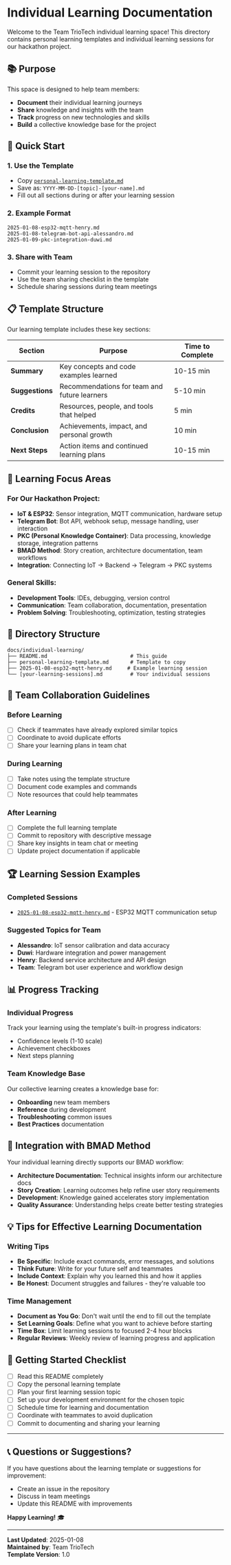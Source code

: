 # Individual Learning Documentation

Welcome to the Team TrioTech individual learning space! This directory contains personal learning templates and individual learning sessions for our hackathon project.

## 📚 Purpose

This space is designed to help team members:
- **Document** their individual learning journeys
- **Share** knowledge and insights with the team
- **Track** progress on new technologies and skills
- **Build** a collective knowledge base for the project

## 🚀 Quick Start

### 1. Use the Template
- Copy [`personal-learning-template.md`](personal-learning-template.md)
- Save as: `YYYY-MM-DD-[topic]-[your-name].md`
- Fill out all sections during or after your learning session

### 2. Example Format
```
2025-01-08-esp32-mqtt-henry.md
2025-01-08-telegram-bot-api-alessandro.md
2025-01-09-pkc-integration-duwi.md
```

### 3. Share with Team
- Commit your learning session to the repository
- Use the team sharing checklist in the template
- Schedule sharing sessions during team meetings

## 📋 Template Structure

Our learning template includes these key sections:

| Section | Purpose | Time to Complete |
|---------|---------|------------------|
| **Summary** | Key concepts and code examples learned | 10-15 min |
| **Suggestions** | Recommendations for team and future learners | 5-10 min |
| **Credits** | Resources, people, and tools that helped | 5 min |
| **Conclusion** | Achievements, impact, and personal growth | 10 min |
| **Next Steps** | Action items and continued learning plans | 10-15 min |

## 🎯 Learning Focus Areas

### For Our Hackathon Project:
- **IoT & ESP32**: Sensor integration, MQTT communication, hardware setup
- **Telegram Bot**: Bot API, webhook setup, message handling, user interaction
- **PKC (Personal Knowledge Container)**: Data processing, knowledge storage, integration patterns
- **BMAD Method**: Story creation, architecture documentation, team workflows
- **Integration**: Connecting IoT → Backend → Telegram → PKC systems

### General Skills:
- **Development Tools**: IDEs, debugging, version control
- **Communication**: Team collaboration, documentation, presentation
- **Problem Solving**: Troubleshooting, optimization, testing strategies

## 📁 Directory Structure

```
docs/individual-learning/
├── README.md                           # This guide
├── personal-learning-template.md       # Template to copy
├── 2025-01-08-esp32-mqtt-henry.md     # Example learning session
└── [your-learning-sessions].md         # Your individual sessions
```

## 🤝 Team Collaboration Guidelines

### Before Learning
- [ ] Check if teammates have already explored similar topics
- [ ] Coordinate to avoid duplicate efforts
- [ ] Share your learning plans in team chat

### During Learning
- [ ] Take notes using the template structure
- [ ] Document code examples and commands
- [ ] Note resources that could help teammates

### After Learning
- [ ] Complete the full learning template
- [ ] Commit to repository with descriptive message
- [ ] Share key insights in team chat or meeting
- [ ] Update project documentation if applicable

## 🏆 Learning Session Examples

### Completed Sessions
- [`2025-01-08-esp32-mqtt-henry.md`](2025-01-08-esp32-mqtt-henry.md) - ESP32 MQTT communication setup

### Suggested Topics for Team
- **Alessandro**: IoT sensor calibration and data accuracy
- **Duwi**: Hardware integration and power management
- **Henry**: Backend service architecture and API design
- **Team**: Telegram bot user experience and workflow design

## 📊 Progress Tracking

### Individual Progress
Track your learning using the template's built-in progress indicators:
- Confidence levels (1-10 scale)
- Achievement checkboxes
- Next steps planning

### Team Knowledge Base
Our collective learning creates a knowledge base for:
- **Onboarding** new team members
- **Reference** during development
- **Troubleshooting** common issues
- **Best Practices** documentation

## 🔗 Integration with BMAD Method

Your individual learning directly supports our BMAD workflow:
- **Architecture Documentation**: Technical insights inform our architecture docs
- **Story Creation**: Learning outcomes help refine user story requirements
- **Development**: Knowledge gained accelerates story implementation
- **Quality Assurance**: Understanding helps create better testing strategies

## 💡 Tips for Effective Learning Documentation

### Writing Tips
- **Be Specific**: Include exact commands, error messages, and solutions
- **Think Future**: Write for your future self and teammates
- **Include Context**: Explain why you learned this and how it applies
- **Be Honest**: Document struggles and failures - they're valuable too

### Time Management
- **Document as You Go**: Don't wait until the end to fill out the template
- **Set Learning Goals**: Define what you want to achieve before starting
- **Time Box**: Limit learning sessions to focused 2-4 hour blocks
- **Regular Reviews**: Weekly review of learning progress and application

## 🚀 Getting Started Checklist

- [ ] Read this README completely
- [ ] Copy the personal learning template
- [ ] Plan your first learning session topic
- [ ] Set up your development environment for the chosen topic
- [ ] Schedule time for learning and documentation
- [ ] Coordinate with teammates to avoid duplication
- [ ] Commit to documenting and sharing your learning

---

## 📞 Questions or Suggestions?

If you have questions about the learning template or suggestions for improvement:
- Create an issue in the repository
- Discuss in team meetings
- Update this README with improvements

**Happy Learning!** 🎓

---

**Last Updated**: 2025-01-08  
**Maintained by**: Team TrioTech  
**Template Version**: 1.0
